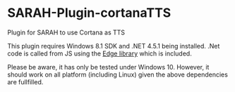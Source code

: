 # SARAH-Plugin-cortanaTTS
Plugin for SARAH to use Cortana as TTS

This plugin requires Windows 8.1 SDK and .NET 4.5.1 being installed.
.Net code is called from JS using the [Edge library](http://tjanczuk.github.io/edge/) which is included.

Please be aware, it has only be tested under Windows 10. However, it should work on all platform (including Linux) given the above dependencies are fullfilled.